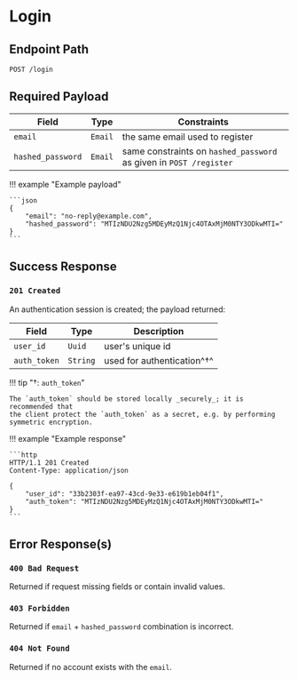 # Login

## Endpoint Path

`POST /login`

## Required Payload

| Field             | Type    | Constraints                                                        |
|-------------------|---------|--------------------------------------------------------------------|
| `email`           | `Email` | the same email used to register                                    |
| `hashed_password` | `Email` | same constraints on `hashed_password` as given in `POST /register` |

!!! example "Example payload"

	```json
	{
		"email": "no-reply@example.com",
		"hashed_password": "MTIzNDU2Nzg5MDEyMzQ1Njc4OTAxMjM0NTY3ODkwMTI="
	}
	```

## Success Response

### `201 Created`

An authentication session is created; the payload returned:

| Field        | Type     | Description                      |
|--------------|----------|----------------------------------|
| `user_id`    | `Uuid`   | user's unique id                 |
| `auth_token` | `String` | used for authentication^&#8224;^ |

!!! tip "&#8224;: `auth_token`"

	The `auth_token` should be stored locally _securely_; it is recommended that
	the client protect the `auth_token` as a secret, e.g. by performing
	symmetric encryption.

!!! example "Example response"

	```http
	HTTP/1.1 201 Created
	Content-Type: application/json

	{
		"user_id": "33b2303f-ea97-43cd-9e33-e619b1eb04f1",
		"auth_token": "MTIzNDU2Nzg5MDEyMzQ1Njc4OTAxMjM0NTY3ODkwMTI="
	}
	```

## Error Response(s)

### `400 Bad Request`

Returned if request missing fields or contain invalid values.

### `403 Forbidden`

Returned if `email` + `hashed_password` combination is incorrect.

### `404 Not Found`

Returned if no account exists with the `email`.
